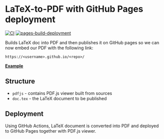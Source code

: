 # LaTeX-to-PDF with GitHub Pages deployment

[![CI](https://github.com/xtenzQ/cv/actions/workflows/blank.yml/badge.svg)](https://github.com/xtenzQ/cv/actions/workflows/blank.yml) [![pages-build-deployment](https://github.com/xtenzQ/cv/actions/workflows/pages/pages-build-deployment/badge.svg?branch=gh-pages)](https://github.com/xtenzQ/cv/actions/workflows/pages/pages-build-deployment)

Builds LaTeX doc into PDF and then publishes it on GitHub pages so we can now embed our PDF with the following link:
```
https://<username>.github.io/<repo>/
```
**[Example](https://rusetskii.dev/cv)**

## Structure

- `pdfjs` - contains PDF.js viewer built from sources
- `doc.tex` - the LaTeX document to be published

## Deployment

Using GitHub Actions, LaTeX document is converted into PDF and deployed to GitHub Pages together with PDF.js viewer.
